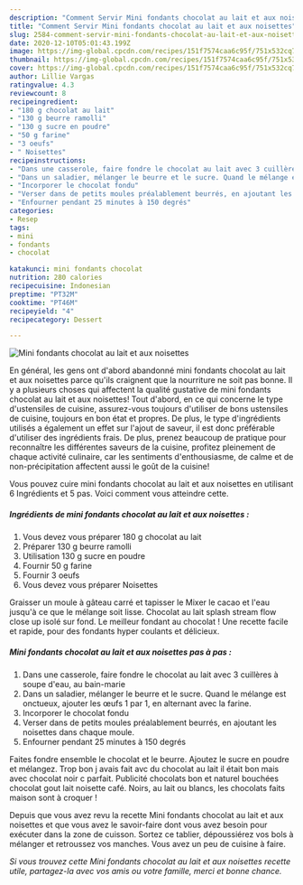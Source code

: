 ```yaml
---
description: "Comment Servir Mini fondants chocolat au lait et aux noisettes"
title: "Comment Servir Mini fondants chocolat au lait et aux noisettes"
slug: 2584-comment-servir-mini-fondants-chocolat-au-lait-et-aux-noisettes
date: 2020-12-10T05:01:43.199Z
image: https://img-global.cpcdn.com/recipes/151f7574caa6c95f/751x532cq70/mini-fondants-chocolat-au-lait-et-aux-noisettes-photo-principale-de-la-recette.jpg
thumbnail: https://img-global.cpcdn.com/recipes/151f7574caa6c95f/751x532cq70/mini-fondants-chocolat-au-lait-et-aux-noisettes-photo-principale-de-la-recette.jpg
cover: https://img-global.cpcdn.com/recipes/151f7574caa6c95f/751x532cq70/mini-fondants-chocolat-au-lait-et-aux-noisettes-photo-principale-de-la-recette.jpg
author: Lillie Vargas
ratingvalue: 4.3
reviewcount: 8
recipeingredient:
- "180 g chocolat au lait"
- "130 g beurre ramolli"
- "130 g sucre en poudre"
- "50 g farine"
- "3 oeufs"
- " Noisettes"
recipeinstructions:
- "Dans une casserole, faire fondre le chocolat au lait avec 3 cuillères à soupe d&#39;eau, au bain-marie"
- "Dans un saladier, mélanger le beurre et le sucre. Quand le mélange est onctueux, ajouter les œufs 1 par 1, en alternant avec la farine."
- "Incorporer le chocolat fondu"
- "Verser dans de petits moules préalablement beurrés, en ajoutant les noisettes dans chaque moule."
- "Enfourner pendant 25 minutes à 150 degrés"
categories:
- Resep
tags:
- mini
- fondants
- chocolat

katakunci: mini fondants chocolat 
nutrition: 280 calories
recipecuisine: Indonesian
preptime: "PT32M"
cooktime: "PT46M"
recipeyield: "4"
recipecategory: Dessert

---
```



![Mini fondants chocolat au lait et aux noisettes](https://img-global.cpcdn.com/recipes/151f7574caa6c95f/751x532cq70/mini-fondants-chocolat-au-lait-et-aux-noisettes-photo-principale-de-la-recette.jpg)

En général, les gens ont d'abord abandonné mini fondants chocolat au lait et aux noisettes parce qu'ils craignent que la nourriture ne soit pas bonne. Il y a plusieurs choses qui affectent la qualité gustative de mini fondants chocolat au lait et aux noisettes! Tout d'abord, en ce qui concerne le type d'ustensiles de cuisine, assurez-vous toujours d'utiliser de bons ustensiles de cuisine, toujours en bon état et propres. De plus, le type d'ingrédients utilisés a également un effet sur l'ajout de saveur, il est donc préférable d'utiliser des ingrédients frais. De plus, prenez beaucoup de pratique pour reconnaître les différentes saveurs de la cuisine, profitez pleinement de chaque activité culinaire, car les sentiments d'enthousiasme, de calme et de non-précipitation affectent aussi le goût de la cuisine!

<!--inarticleads1-->

Vous pouvez cuire mini fondants chocolat au lait et aux noisettes en utilisant 6 Ingrédients et 5 pas. Voici comment vous atteindre cette.

##### Ingrédients de mini fondants chocolat au lait et aux noisettes :

1. Vous devez vous préparer 180 g chocolat au lait
1. Préparer 130 g beurre ramolli
1. Utilisation 130 g sucre en poudre
1. Fournir 50 g farine
1. Fournir 3 oeufs
1. Vous devez vous préparer  Noisettes


Graisser un moule à gâteau carré et tapisser le Mixer le cacao et l&#39;eau jusqu&#39;à ce que le mélange soit lisse. Chocolat au lait splash stream flow close up isolé sur fond. Le meilleur fondant au chocolat ! Une recette facile et rapide, pour des fondants hyper coulants et délicieux. 

<!--inarticleads2-->

##### Mini fondants chocolat au lait et aux noisettes pas à pas :

1. Dans une casserole, faire fondre le chocolat au lait avec 3 cuillères à soupe d&#39;eau, au bain-marie
1. Dans un saladier, mélanger le beurre et le sucre. Quand le mélange est onctueux, ajouter les œufs 1 par 1, en alternant avec la farine.
1. Incorporer le chocolat fondu
1. Verser dans de petits moules préalablement beurrés, en ajoutant les noisettes dans chaque moule.
1. Enfourner pendant 25 minutes à 150 degrés


Faites fondre ensemble le chocolat et le beurre. Ajoutez le sucre en poudre et mélangez. Trop bon j avais fait avc du chocolat au lait il était bon mais avec chocolat noir c parfait. Publicité chocolats bon et naturel bouchées chocolat gout lait noisette café. Noirs, au lait ou blancs, les chocolats faits maison sont à croquer ! 

<!--inarticleads1-->

<p>
Depuis que vous avez revu la recette Mini fondants chocolat au lait et aux noisettes et que vous avez le savoir-faire dont vous avez besoin pour exécuter dans la zone de cuisson. Sortez ce tablier, dépoussiérez vos bols à mélanger et retroussez vos manches. Vous avez un peu de cuisine à faire.
</p>

<p>
<i>Si vous trouvez cette Mini fondants chocolat au lait et aux noisettes recette utile, partagez-la avec vos amis ou votre famille, merci et bonne chance.</i>
</p>
